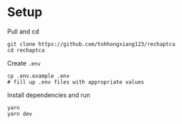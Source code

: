 # Setup

Pull and cd

```
git clone https://github.com/tohhongxiang123/rechaptca
cd rechaptca
```
Create `.env`

```
cp .env.example .env
# fill up .env files with appropriate values
```

Install dependencies and run

```
yarn
yarn dev
```